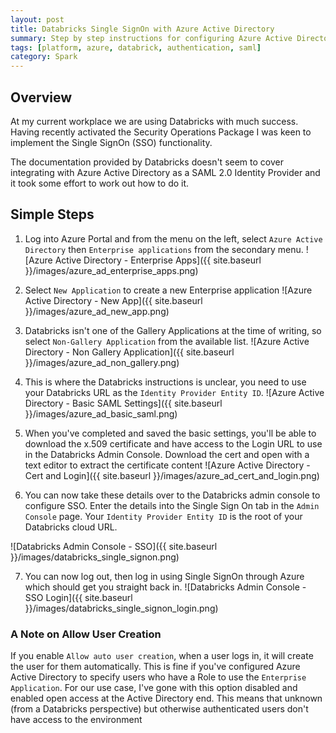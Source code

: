 ```yaml
---
layout: post
title: Databricks Single SignOn with Azure Active Directory
summary: Step by step instructions for configuring Azure Active Directory to work with Databricks for Single SignOn 
tags: [platform, azure, databrick, authentication, saml]
category: Spark
---
```

## Overview

At my current workplace we are using Databricks with much success. Having recently activated the Security Operations Package I was keen to implement the Single SignOn (SSO) functionality.

The documentation provided by Databricks doesn't seem to cover integrating with Azure Active Directory as a SAML 2.0 Identity Provider and it took some effort to work out how to do it.

## Simple Steps

1. Log into Azure Portal and from the menu on the left, select `Azure Active Directory` then `Enterprise applications` from the secondary menu.
![Azure Active Directory - Enterprise Apps]({{ site.baseurl }}/images/azure_ad_enterprise_apps.png)

2. Select `New Application` to create a new Enterprise application
![Azure Active Directory - New App]({{ site.baseurl }}/images/azure_ad_new_app.png)


3. Databricks isn't one of the Gallery Applications at the time of writing, so select `Non-Gallery Application` from the available list.
![Azure Active Directory - Non Gallery Application]({{ site.baseurl }}/images/azure_ad_non_gallery.png)


4. This is where the Databricks instructions is unclear, you need to use your Databricks URL as the `Identity Provider Entity ID`.
![Azure Active Directory - Basic SAML Settings]({{ site.baseurl }}/images/azure_ad_basic_saml.png)

5. When you've completed and saved the basic settings, you'll be able to download the x.509 certificate and have access to the Login URL to use in the Databricks Admin Console. Download the cert and open with a text editor to extract the certificate content
![Azure Active Directory - Cert and Login]({{ site.baseurl }}/images/azure_ad_cert_and_login.png)

6. You can now take these details over to the Databricks admin console to configure SSO. Enter the details into the Single Sign On tab in the `Admin Console` page. Your `Identity Provider Entity ID` is the root of your Databricks cloud URL.

![Databricks Admin Console - SSO]({{ site.baseurl }}/images/databricks_single_signon.png)

7. You can now log out, then log in using Single SignOn through Azure which should get you straight back in.
![Databricks Admin Console - SSO Login]({{ site.baseurl }}/images/databricks_single_signon_login.png)

### A Note on Allow User Creation
If you enable `Allow auto user creation`, when a user logs in, it will create the user for them automatically. This is fine if you've configured Azure Active Directory to specify users who have a Role to use the `Enterprise Application`. For our use case, I've gone with this option disabled and enabled open access at the Active Directory end. This means that unknown (from a Databricks perspective) but otherwise authenticated users don't have access to the environment